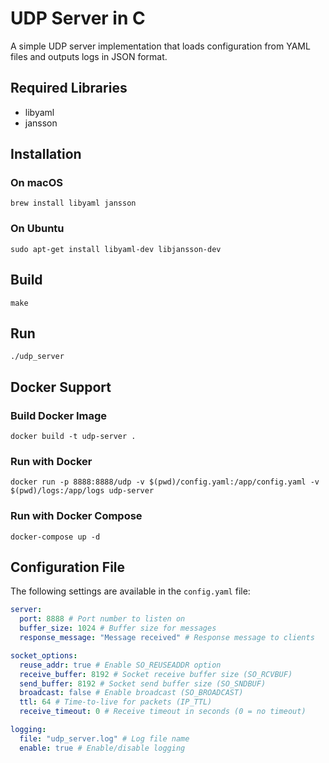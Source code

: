 # UDP Server in C

A simple UDP server implementation that loads configuration from YAML files and outputs logs in JSON format.

## Required Libraries

- libyaml
- jansson

## Installation

### On macOS

```
brew install libyaml jansson
```

### On Ubuntu

```
sudo apt-get install libyaml-dev libjansson-dev
```

## Build

```
make
```

## Run

```
./udp_server
```

## Docker Support

### Build Docker Image

```
docker build -t udp-server .
```

### Run with Docker

```
docker run -p 8888:8888/udp -v $(pwd)/config.yaml:/app/config.yaml -v $(pwd)/logs:/app/logs udp-server
```

### Run with Docker Compose

```
docker-compose up -d
```

## Configuration File

The following settings are available in the `config.yaml` file:

```yaml
server:
  port: 8888 # Port number to listen on
  buffer_size: 1024 # Buffer size for messages
  response_message: "Message received" # Response message to clients

socket_options:
  reuse_addr: true # Enable SO_REUSEADDR option
  receive_buffer: 8192 # Socket receive buffer size (SO_RCVBUF)
  send_buffer: 8192 # Socket send buffer size (SO_SNDBUF)
  broadcast: false # Enable broadcast (SO_BROADCAST)
  ttl: 64 # Time-to-live for packets (IP_TTL)
  receive_timeout: 0 # Receive timeout in seconds (0 = no timeout)

logging:
  file: "udp_server.log" # Log file name
  enable: true # Enable/disable logging
```

